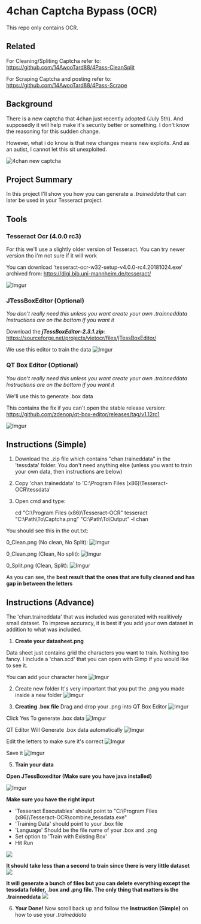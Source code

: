 # 4chan Captcha Bypass (OCR)

This repo only contains OCR.

## Related

For Cleaning/Spliting Captcha refer to:
https://github.com/14AwooTard88/4Pass-CleanSplit

For Scraping Captcha and posting refer to:
https://github.com/14AwooTard88/4Pass-Scrape


## Background
There is a new captcha that 4chan just recently adopted (July 5th). And supposedly it will help make it's security better or something. I don't know the reasoning for this sudden change.

However, what i do know is that new changes means new exploits. And as an autist, I cannot let this sit unexploited.

![4chan new captcha](https://i.imgur.com/SvYiJZi.png)


## Project Summary

In this project I'll show you how you can generate a *.traineddata* that can later be used in your Tesseract project.

## Tools
### Tesseract Ocr (4.0.0 rc3)
For this we'll use a slightly older version of Tesseract. You can try newer version tho i'm not sure if it will work

You can download 'tesseract-ocr-w32-setup-v4.0.0-rc4.20181024.exe' archived from:
https://digi.bib.uni-mannheim.de/tesseract/

![Imgur](https://i.imgur.com/1SEwoDU.png)

### JTessBoxEditor (Optional)
*You don't really need this unless you want create your own .trainneddata
Instructions are on the bottom if you want it* 

Download the ***jTessBoxEditor-2.3.1.zip***:
https://sourceforge.net/projects/vietocr/files/jTessBoxEditor/

We use this editor to train the data
![Imgur](https://i.imgur.com/JcyaSZn.png)

### QT Box Editor (Optional)
*You don't really need this unless you want create your own .trainneddata
Instructions are on the bottom if you want it* 

We'll use this to generate .box data 

This contains the fix if you can't open the stable release version: 
https://github.com/zdenop/qt-box-editor/releases/tag/v1.12rc1

![Imgur](https://i.imgur.com/t1qg6j6.png)

## Instructions (Simple)
1. Download the .zip file which contains "chan.traineddata" in the 'tessdata' folder. You don't need anything else (unless you want to train your own data, then instructions are below)

2. Copy 'chan.traineddata' to 'C:\Program Files (x86)\Tesseract-OCR\tessdata'

2. Open cmd and type:

    cd "C:\Program Files (x86)\Tesseract-OCR"
    tesseract "C:\Path\To\Captcha.png" "C:\Path\To\Output" -l chan

You should see this in the out.txt:

0_Clean.png (No clean, No Split): 
![Imgur](https://i.imgur.com/r1HLB4x.png)

0_Clean.png (Clean, No split): 
![Imgur](https://i.imgur.com/YtOqim1.png)

0_Split.png (Clean, Split): 
![Imgur](https://i.imgur.com/VWvyWuh.png)

As you can see, the **best result that the ones that are fully cleaned and has gap in between the letters**

## Instructions (Advance)
The 'chan.traineddata' that was included was generated with realitively small dataset. To improve accuracy, it is best if you add your own dataset in addition to what was included.

1. **Create your datasheet.png**

Data sheet just contains grid the characters you want to train. Nothing too fancy. I include a 'chan.xcd' that you can open with Gimp if you would like to see it.

You can add your character here
![Imgur](https://i.imgur.com/Y3pu8jU.png)

2. Create new folder
It's very important that you put the .png you made inside a new folder
![Imgur](https://i.imgur.com/QU5tJad.png)



4.  **Creating .box file**
Drag and drop your .png into QT Box Editor
![Imgur](https://i.imgur.com/nnzPUEo.png)

Click Yes To generate .box data
![Imgur](https://i.imgur.com/IbrYFpL.png)

QT Editor Will Generate .box data automatically
![Imgur](https://i.imgur.com/2XWgCCZ.png)

Edit the letters to make sure it's correct
![Imgur](https://i.imgur.com/VWaGsPg.png)

Save it
![Imgur](https://i.imgur.com/lGNU0IA.png)

5. **Train your data**

**Open JTessBoxeditor (Make sure you have java installed)**

![Imgur](https://i.imgur.com/5qXotWF.png)

**Make sure you have the right input**
- 'Tesseract Executables' should point to "C:\Program Files (x86)\Tesseract-OCR\combine_tessdata.exe"
- 'Training Data' should point to your .box file
- 'Language' Should be the file name of your .box and .png 
- Set option to 'Train with Existing Box'
- Hit Run

![](https://i.imgur.com/GefClWb.png)

**It should take less than a second to train since there is very little dataset**
![](https://i.imgur.com/buZdZrs.png)

**It will generate a bunch of files but you can delete everything except the tessdata folder, .box and .png file. The only thing that matters is the .trainneddata**
![](https://i.imgur.com/MLNvdxH.png)

6. **Your Done!**
Now scroll back up and follow the **Instruction (Simple)** on how to use your *.traineddata*

